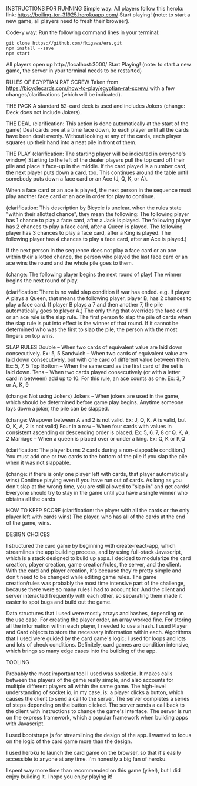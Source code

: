 INSTRUCTIONS FOR RUNNING
Simple way:
All players follow this heroku link: https://boiling-tor-31925.herokuapp.com/
Start playing!
(note: to start a new game, all players need to fresh their browser).

Code-y way:
Run the following command lines in your terminal:
```
git clone https://github.com/fkigawa/ers.git
npm install --save
npm start
```
All players open up http://localhost:3000/
Start Playing!
(note: to start a new game, the server in your terminal needs to be restarted)

RULES OF EGYPTIAN RAT SCREW
Taken from https://bicyclecards.com/how-to-play/egyptian-rat-screw/ with a few changes/clarifications (which will be indicated).

THE PACK
A standard 52-card deck is used and includes Jokers (change: Deck does not include Jokers).

THE DEAL
(clarification: This action is done automatically at the start of the game)
Deal cards one at a time face down, to each player until all the cards have been dealt evenly. Without looking at any of the cards, each player squares up their hand into a neat pile in front of them.

THE PLAY
(clarification: The starting player will be indicated in everyone's window)
Starting to the left of the dealer players pull the top card off their pile and place it face-up in the middle. If the card played is a number card, the next player puts down a card, too. This continues around the table until somebody puts down a face card or an Ace (J, Q, K, or A).

When a face card or an ace is played, the next person in the sequence must play another face card or an ace in order for play to continue.

(clarification: This description by Bicycle is unclear. when the rules state "within their allotted chance", they mean the following:
The following player has 1 chance to play a face card, after a Jack is played.
The following player has 2 chances to play a face card, after a Queen is played.
The following player has 3 chances to play a face card, after a King is played.
The following player has 4 chances to play a face card, after an Ace is played.)

If the next person in the sequence does not play a face card or an ace within their allotted chance, the person who played the last face card or an ace wins the round and the whole pile goes to them.

(change: The following player begins the next round of play)
The winner begins the next round of play.

(clarification: There is no valid slap condition if war has ended. e.g. If player A plays a Queen, that means the following player, player B, has 2 chances to play a face card. If player B plays a 7 and then another 7, the pile automatically goes to player A.)
The only thing that overrides the face card or an ace rule is the slap rule. The first person to slap the pile of cards when the slap rule is put into effect is the winner of that round. If it cannot be determined who was the first to slap the pile, the person with the most fingers on top wins.

SLAP RULES
Double – When two cards of equivalent value are laid down consecutively. Ex: 5, 5
Sandwich – When two cards of equivalent value are laid down consecutively, but with one card of different value between them. Ex: 5, 7, 5
Top Bottom – When the same card as the first card of the set is laid down.
Tens – When two cards played consecutively (or with a letter card in between) add up to 10. For this rule, an ace counts as one. Ex: 3, 7 or A, K, 9

(change: Not using Jokers)
Jokers – When jokers are used in the game, which should be determined before game play begins. Anytime someone lays down a joker, the pile can be slapped.

(change: Wrapover between A and 2 is not valid. Ex: J, Q, K, A is valid, but Q, K, A, 2 is not valid)
Four in a row – When four cards with values in consistent ascending or descending order is placed. Ex: 5, 6, 7, 8 or Q, K, A, 2
Marriage – When a queen is placed over or under a king. Ex: Q, K or K,Q

(clarification: The player burns 2 cards during a non-slappable condition.)
You must add one or two cards to the bottom of the pile if you slap the pile when it was not slappable.

(change: if there is only one player left with cards, that player automatically wins)
Continue playing even if you have run out of cards. As long as you don't slap at the wrong time, you are still allowed to "slap in" and get cards! Everyone should try to stay in the game until you have a single winner who obtains all the cards

HOW TO KEEP SCORE
(clarification: the player with all the cards or the only player left with cards wins)
The player, who has all of the cards at the end of the game, wins.


DESIGN CHOICES

I structured the card game by beginning with create-react-app, which streamlines the app building process, and by using full-stack Javascript, which is a stack designed to build up apps. I decided to modularize the card creation, player creation, game creation/rules, the server, and the client. With the card and player creation, it's because they're pretty simple and don't need to be changed while editing game rules. The game creation/rules was probably the most time intensive part of the challenge, because there were so many rules I had to account for. And the client and server interacted frequently with each other, so separating them made it easier to spot bugs and build out the game.

Data structures that I used were mostly arrays and hashes, depending on the use case. For creating the player order, an array worked fine. For storing all the information within each player, I needed to use a hash. I used Player and Card objects to store the necessary information within each. Algorithms that I used were guided by the card game's logic; I used for loops and lots and lots of check conditions. Definitely, card games are condition intensive, which brings so many edge cases into the building of the app.

TOOLING

Probably the most important tool I used was socket.io. It makes calls between the players of the game really simple, and also accounts for multiple different players all within the same game. The high-level understanding of socket.io, in my case, is: a player clicks a button, which causes the client to send a call to the server. The server completes a series of steps depending on the button clicked. The server sends a call back to the client with instructions to change the game's interface. The server is run on the express framework, which a popular framework when building apps with Javascript.

I used bootstraps.js for streamlining the design of the app. I wanted to focus on the logic of the card game more than the design.

I used heroku to launch the card game on the browser, so that it's easily accessible to anyone at any time. I'm honestly a big fan of heroku.

I spent way more time than recommended on this game (yike!), but I did enjoy building it. I hope you enjoy playing it!
